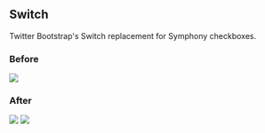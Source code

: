 ## Switch

Twitter Bootstrap's Switch replacement for Symphony checkboxes.

### Before

<img src="https://raw.github.com/vlad-ghita/switch/master/assets/checkbox.png" />

### After

<img src="https://raw.github.com/vlad-ghita/switch/master/assets/switch_yes.png" />

<img src="https://raw.github.com/vlad-ghita/switch/master/assets/switch_no.png" />
